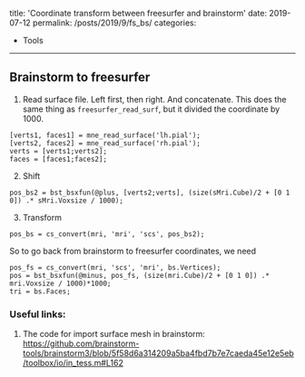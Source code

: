 title: 'Coordinate transform between freesurfer and brainstorm'
date: 2019-07-12
permalink: /posts/2019/9/fs_bs/
categories:
  - Tools
---

<!-- The caregories I used:
  - Tools
  - Coding
  - Neuroscience
  - Machine learning
  - Image processing
  - Signal processing -->

## Brainstorm to freesurfer
1. Read surface file. Left first, then right. And concatenate. This does the same thing as ```freesurfer_read_surf```, but it divided the coordinate by 1000.
```
[verts1, faces1] = mne_read_surface('lh.pial');
[verts2, faces2] = mne_read_surface('rh.pial');
verts = [verts1;verts2];
faces = [faces1;faces2];
```
2. Shift
```
pos_bs2 = bst_bsxfun(@plus, [verts2;verts], (size(sMri.Cube)/2 + [0 1 0]) .* sMri.Voxsize / 1000);
```
3. Transform
```
pos_bs = cs_convert(mri, 'mri', 'scs', pos_bs2);
```
So to go back from brainstorm to freesurfer coordinates, we need
```
pos_fs = cs_convert(mri, 'scs', 'mri', bs.Vertices);
pos = bst_bsxfun(@minus, pos_fs, (size(mri.Cube)/2 + [0 1 0]) .* mri.Voxsize / 1000)*1000;
tri = bs.Faces;  
```

### Useful links:
1. The code for import surface mesh in brainstorm:
https://github.com/brainstorm-tools/brainstorm3/blob/5f58d6a314209a5ba4fbd7b7e7caeda45e12e5eb/toolbox/io/in_tess.m#L162